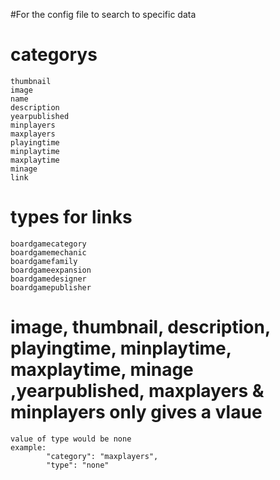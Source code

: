 #For the config file to search to specific data

# categorys
    thumbnail
    image
    name
    description
    yearpublished
    minplayers
    maxplayers
    playingtime
    minplaytime
    maxplaytime
    minage
    link

# types for links
    boardgamecategory
    boardgamemechanic
    boardgamefamily
    boardgameexpansion
    boardgamedesigner
    boardgamepublisher

# image, thumbnail, description, playingtime, minplaytime, maxplaytime, minage ,yearpublished, maxplayers & minplayers only gives a vlaue
    value of type would be none 
    example:
            "category": "maxplayers",
            "type": "none"